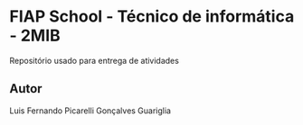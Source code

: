 
# FIAP School - Técnico de informática - 2MIB
Repositório usado para entrega de atividades
## Autor
Luis Fernando Picarelli Gonçalves Guariglia
